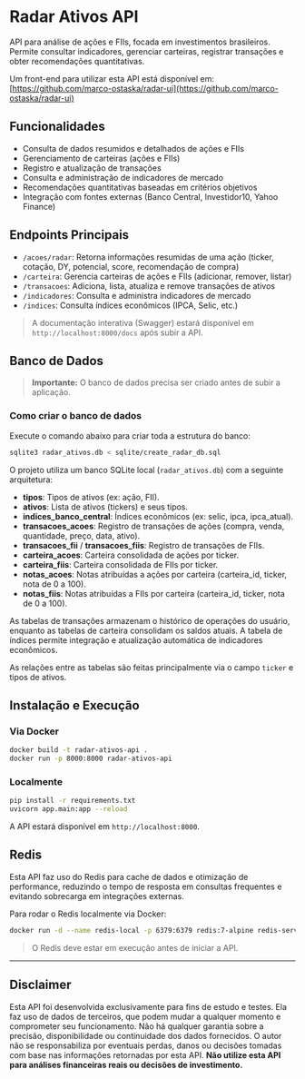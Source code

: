 # Radar Ativos API

API para análise de ações e FIIs, focada em investimentos brasileiros. Permite consultar indicadores, gerenciar carteiras, registrar transações e obter recomendações quantitativas.

Um front-end para utilizar esta API está disponível em: [https://github.com/marco-ostaska/radar-ui](https://github.com/marco-ostaska/radar-ui)

## Funcionalidades

- Consulta de dados resumidos e detalhados de ações e FIIs
- Gerenciamento de carteiras (ações e FIIs)
- Registro e atualização de transações
- Consulta e administração de indicadores de mercado
- Recomendações quantitativas baseadas em critérios objetivos
- Integração com fontes externas (Banco Central, Investidor10, Yahoo Finance)

## Endpoints Principais

- `/acoes/radar`: Retorna informações resumidas de uma ação (ticker, cotação, DY, potencial, score, recomendação de compra)
- `/carteira`: Gerencia carteiras de ações e FIIs (adicionar, remover, listar)
- `/transacoes`: Adiciona, lista, atualiza e remove transações de ativos
- `/indicadores`: Consulta e administra indicadores de mercado
- `/indices`: Consulta índices econômicos (IPCA, Selic, etc.)

> A documentação interativa (Swagger) estará disponível em `http://localhost:8000/docs` após subir a API.

## Banco de Dados

> **Importante:** O banco de dados precisa ser criado antes de subir a aplicação.

### Como criar o banco de dados

Execute o comando abaixo para criar toda a estrutura do banco:

```sh
sqlite3 radar_ativos.db < sqlite/create_radar_db.sql
```

O projeto utiliza um banco SQLite local (`radar_ativos.db`) com a seguinte arquitetura:

- **tipos**: Tipos de ativos (ex: ação, FII).
- **ativos**: Lista de ativos (tickers) e seus tipos.
- **indices_banco_central**: Índices econômicos (ex: selic, ipca, ipca_atual).
- **transacoes_acoes**: Registro de transações de ações (compra, venda, quantidade, preço, data, ativo).
- **transacoes_fii** / **transacoes_fiis**: Registro de transações de FIIs.
- **carteira_acoes**: Carteira consolidada de ações por ticker.
- **carteira_fiis**: Carteira consolidada de FIIs por ticker.
- **notas_acoes**: Notas atribuídas a ações por carteira (carteira_id, ticker, nota de 0 a 100).
- **notas_fiis**: Notas atribuídas a FIIs por carteira (carteira_id, ticker, nota de 0 a 100).

As tabelas de transações armazenam o histórico de operações do usuário, enquanto as tabelas de carteira consolidam os saldos atuais. A tabela de índices permite integração e atualização automática de indicadores econômicos.

As relações entre as tabelas são feitas principalmente via o campo `ticker` e tipos de ativos.

## Instalação e Execução

### Via Docker

```sh
docker build -t radar-ativos-api .
docker run -p 8000:8000 radar-ativos-api
```

### Localmente

```sh
pip install -r requirements.txt
uvicorn app.main:app --reload
```

A API estará disponível em `http://localhost:8000`.

## Redis

Esta API faz uso do Redis para cache de dados e otimização de performance, reduzindo o tempo de resposta em consultas frequentes e evitando sobrecarga em integrações externas.

Para rodar o Redis localmente via Docker:

```sh
docker run -d --name redis-local -p 6379:6379 redis:7-alpine redis-server --appendonly yes
```

> O Redis deve estar em execução antes de iniciar a API.

---

## Disclaimer

Esta API foi desenvolvida exclusivamente para fins de estudo e testes. Ela faz uso de dados de terceiros, que podem mudar a qualquer momento e comprometer seu funcionamento. Não há qualquer garantia sobre a precisão, disponibilidade ou continuidade dos dados fornecidos. O autor não se responsabiliza por eventuais perdas, danos ou decisões tomadas com base nas informações retornadas por esta API. **Não utilize esta API para análises financeiras reais ou decisões de investimento.**
